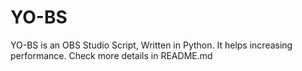 # YO-BS
YO-BS is an OBS Studio Script, Written in Python. It helps increasing performance. Check more details in README.md
